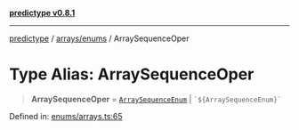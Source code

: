 [**predictype v0.8.1**](../../../README.md)

***

[predictype](../../../modules.md) / [arrays/enums](../README.md) / ArraySequenceOper

# Type Alias: ArraySequenceOper

> **ArraySequenceOper** = [`ArraySequenceEnum`](../enumerations/ArraySequenceEnum.md) \| `` `${ArraySequenceEnum}` ``

Defined in: [enums/arrays.ts:65](https://github.com/maduhaime/predictype/blob/2310adbaccb6fbc00cdab8e345e79bd5b09e40f5/src/enums/arrays.ts#L65)
